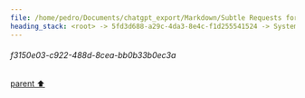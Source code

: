 ```yaml
---
file: /home/pedro/Documents/chatgpt_export/Markdown/Subtle Requests for Desires.md
heading_stack: <root> -> 5fd3d688-a29c-4da3-8e4c-f1d255541524 -> System -> 271810fb-7f77-48e7-bc9c-aaf8edae9ab8 -> System -> aaa274a4-0e5d-47b2-a280-407665cd4895 -> User -> 61bf4360-f89b-4b5d-b962-4d1399827687 -> Assistant -> aaa29802-3026-4316-b4f7-d9a276725c31 -> User -> fc207a2a-c4d2-4601-b1bc-820788a00339 -> Assistant -> aaa23cde-cf86-4ced-b246-5f79571cb826 -> User -> f3150e03-c922-488d-8cea-bb0b33b0ec3a
---
```

###### f3150e03-c922-488d-8cea-bb0b33b0ec3a
[parent ⬆️](#aaa23cde-cf86-4ced-b246-5f79571cb826)
